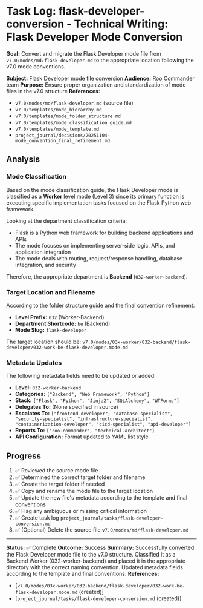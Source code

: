 # Task Log: flask-developer-conversion - Technical Writing: Flask Developer Mode Conversion

**Goal:** Convert and migrate the Flask Developer mode file from `v7.0/modes/md/flask-developer.md` to the appropriate location following the v7.0 mode conventions.

**Subject:** Flask Developer mode file conversion
**Audience:** Roo Commander team
**Purpose:** Ensure proper organization and standardization of mode files in the v7.0 structure
**References:** 
- `v7.0/modes/md/flask-developer.md` (source file)
- `v7.0/templates/mode_hierarchy.md`
- `v7.0/templates/mode_folder_structure.md`
- `v7.0/templates/mode_classification_guide.md`
- `v7.0/templates/mode_template.md`
- `project_journal/decisions/20251104-mode_convention_final_refinement.md`

## Analysis

### Mode Classification
Based on the mode classification guide, the Flask Developer mode is classified as a **Worker** level mode (Level 3) since its primary function is executing specific implementation tasks focused on the Flask Python web framework.

Looking at the department classification criteria:
- Flask is a Python web framework for building backend applications and APIs
- The mode focuses on implementing server-side logic, APIs, and application integration
- The mode deals with routing, request/response handling, database integration, and security

Therefore, the appropriate department is **Backend** (`032-worker-backend`).

### Target Location and Filename
According to the folder structure guide and the final convention refinement:
- **Level Prefix:** `032` (Worker-Backend)
- **Department Shortcode:** `be` (Backend)
- **Mode Slug:** `flask-developer`

The target location should be:
`v7.0/modes/03x-worker/032-backend/flask-developer/032-work-be-flask-developer.mode.md`

### Metadata Updates
The following metadata fields need to be updated or added:
- **Level:** `032-worker-backend`
- **Categories:** `["Backend", "Web Framework", "Python"]`
- **Stack:** `["Flask", "Python", "Jinja2", "SQLAlchemy", "WTForms"]`
- **Delegates To:** (None specified in source)
- **Escalates To:** `["frontend-developer", "database-specialist", "security-specialist", "infrastructure-specialist", "containerization-developer", "cicd-specialist", "api-developer"]`
- **Reports To:** `["roo-commander", "technical-architect"]`
- **API Configuration:** Format updated to YAML list style

## Progress

1. ✅ Reviewed the source mode file
2. ✅ Determined the correct target folder and filename
3. ✅ Create the target folder if needed
4. ✅ Copy and rename the mode file to the target location
5. ✅ Update the new file's metadata according to the template and final conventions
6. ✅ Flag any ambiguous or missing critical information
7. ✅ Create task log `project_journal/tasks/flask-developer-conversion.md`
8. ✅ (Optional) Delete the source file `v7.0/modes/md/flask-developer.md`

---

**Status:** ✅ Complete
**Outcome:** Success
**Summary:** Successfully converted the Flask Developer mode file to the v7.0 structure. Classified it as a Backend Worker (032-worker-backend) and placed it in the appropriate directory with the correct naming convention. Updated metadata fields according to the template and final conventions.
**References:** 
- [`v7.0/modes/03x-worker/032-backend/flask-developer/032-work-be-flask-developer.mode.md` (created)]
- [`project_journal/tasks/flask-developer-conversion.md` (created)]